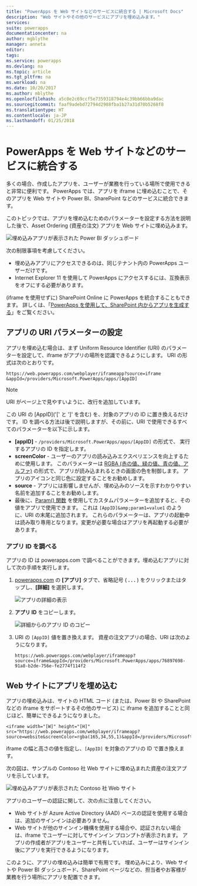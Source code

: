 ```yaml
---
title: "PowerApps を Web サイトなどのサービスに統合する | Microsoft Docs"
description: "Web サイトやその他のサービスにアプリを埋め込みます。"
services: 
suite: powerapps
documentationcenter: na
author: mgblythe
manager: anneta
editor: 
tags: 
ms.service: powerapps
ms.devlang: na
ms.topic: article
ms.tgt_pltfrm: na
ms.workload: na
ms.date: 10/20/2017
ms.author: mblythe
ms.openlocfilehash: a5c0e2c69ccf5e7359318794e4c39bb66bba9dac
ms.sourcegitcommit: faaf9adebd72794d2988fba1b27a31d70b5268f8
ms.translationtype: HT
ms.contentlocale: ja-JP
ms.lasthandoff: 01/25/2018
---
```

# <a name="integrate-powerapps-into-websites-and-other-services"></a>PowerApps を Web サイトなどのサービスに統合する
多くの場合、作成したアプリを、ユーザーが業務を行っている場所で使用できると非常に便利です。 PowerApps では、アプリを iframe に埋め込むことで、そのアプリを Web サイトや Power BI、SharePoint などのサービスに統合できます。

このトピックでは、アプリを埋め込むためのパラメーターを設定する方法を説明した後で、Asset Ordering (資産の注文) アプリを Web サイトに埋め込みます。

![埋め込みアプリが表示された Power BI ダッシュボード](media/embed-apps-dev/embed-dashboard.png)

次の制限事項を考慮してください。

* 埋め込みアプリにアクセスできるのは、同じテナント内の PowerApps ユーザーだけです。
* Internet Explorer 11 を使用して PowerApps にアクセスするには、互換表示をオフにする必要があります。

(iframe を使用せずに) SharePoint Online に PowerApps を統合することもできます。 詳しくは、「[PowerApps を使用して、SharePoint 内からアプリを生成する](generate-app-from-sharepoint-list-interface.md)」をご覧ください。

## <a name="set-uri-parameters-for-your-app"></a>アプリの URI パラメーターの設定
アプリを埋め込む場合は、まず Uniform Resource Identifier (URI) のパラメーターを設定して、iframe がアプリの場所を認識できるようにします。 URI の形式は次のとおりです。

```
https://web.powerapps.com/webplayer/iframeapp?source=iframe
&appId=/providers/Microsoft.PowerApps/apps/[AppID]
```

> [!NOTE]
> URI がページ上で見やすいように、改行を追加しています。

この URI の [AppID]\('[' と ']' を含む) を、対象のアプリの ID に置き換えるだけです。 ID を調べる方法は後で説明しますが、その前に、URI で使用できるすべてのパラメーターを以下に示します。

* **[appID]** - `/providers/Microsoft.PowerApps/apps/[AppID]` の形式で、 実行するアプリの ID を指定します。
* **screenColor** - ユーザーのアプリの読み込みエクスペリエンスを向上するために使用します。 このパラメーターは [RGBA (赤の値、緑の値、青の値、アルファ)](functions/function-colors.md) の形式で、アプリが読み込まれるときの画面の色を制御します。 アプリのアイコンと同じ色に設定することをお勧めします。
* **source** - アプリには影響しませんが、埋め込みのソースを示すわかりやすい名前を追加することをお勧めします。
* 最後に、[Param() 関数](functions/function-param.md) を使用してカスタムパラメーターを追加すると、その値をアプリで使用できます。 これは `[AppID]&amp;param1=value1` のように、URI の末尾に追加されます。 これらのパラメーターは、アプリの起動中は読み取り専用となります。変更が必要な場合はアプリを再起動する必要があります。

### <a name="get-the-app-id"></a>アプリ ID を調べる
アプリの ID は powerapps.com で調べることができます。埋め込むアプリに対して次の手順を実行します。

1. [powerapps.com](https://powerapps.microsoft.com) の **[アプリ]** タブで、省略記号 ( **. . .** ) をクリックまたはタップし、**[詳細]** を選択します。
   
    ![アプリの詳細の表示](media/embed-apps-dev/details.png)
2. **アプリ ID** をコピーします。
   
    ![詳細からのアプリ ID のコピー](media/embed-apps-dev/app-id.png)
3. URI の `[AppID]` 値を置き換えます。 資産の注文アプリの場合、URI は次のようになります。
   
    ```
    https://web.powerapps.com/webplayer/iframeapp?source=iframe&appId=/providers/Microsoft.PowerApps/apps/76897698-91a8-b2de-756e-fe2774f114f2
    ```

## <a name="embed-your-app-in-a-website"></a>Web サイトにアプリを埋め込む
アプリの埋め込みは、サイトの HTML コード (または、Power BI や SharePoint などの iframe をサポートするその他のサービス) に iframe を追加することと同じほど、簡単にできるようになりました。

```
<iframe width="[W]" height="[H]" src="https://web.powerapps.com/webplayer/iframeapp?source=website&screenColor=rgba(165,34,55,1)&appId=/providers/Microsoft.PowerApps/apps/[AppID]"/>
```

iframe の幅と高さの値を指定し、`[AppID]` を対象のアプリの ID で置き換えます。

次の図は、サンプルの Contoso 社 Web サイトに埋め込まれた資産の注文アプリを示しています。

![埋め込みアプリが表示された Contoso 社 Web サイト](media/embed-apps-dev/contoso-website.png)

アプリのユーザーの認証に関して、次の点に注意してください。

* Web サイトが Azure Active Directory (AAD) ベースの認証を使用する場合は、追加のサインインは必要ありません。
* Web サイトが他のサインイン機構を使用する場合や、認証されない場合は、iframe でユーザーに対してサインイン プロンプトが表示されます。 アプリの作成者がアプリをユーザーと共有していれば、ユーザーはサインイン後にアプリを実行できるようになります。

このように、アプリの埋め込みは簡単で有用です。 埋め込みにより、Web サイトや Power BI ダッシュボード、SharePoint ページなどの、担当者やお客様が業務を行う場所にアプリを配置できます。

